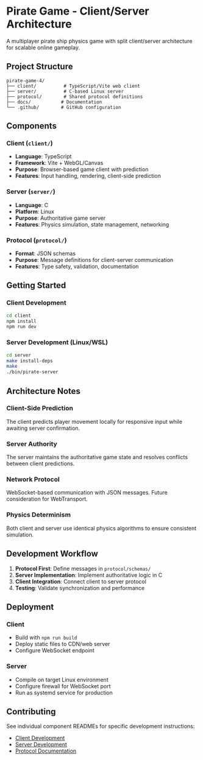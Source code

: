 # Pirate Game - Client/Server Architecture

A multiplayer pirate ship physics game with split client/server architecture for scalable online gameplay.

## Project Structure

```
pirate-game-4/
├── client/          # TypeScript/Vite web client
├── server/          # C-based Linux server
├── protocol/        # Shared protocol definitions
├── docs/           # Documentation
└── .github/        # GitHub configuration
```

## Components

### Client (`client/`)
- **Language**: TypeScript
- **Framework**: Vite + WebGL/Canvas
- **Purpose**: Browser-based game client with prediction
- **Features**: Input handling, rendering, client-side prediction

### Server (`server/`)
- **Language**: C
- **Platform**: Linux
- **Purpose**: Authoritative game server
- **Features**: Physics simulation, state management, networking

### Protocol (`protocol/`)
- **Format**: JSON schemas
- **Purpose**: Message definitions for client-server communication
- **Features**: Type safety, validation, documentation

## Getting Started

### Client Development
```bash
cd client
npm install
npm run dev
```

### Server Development (Linux/WSL)
```bash
cd server
make install-deps
make
./bin/pirate-server
```

## Architecture Notes

### Client-Side Prediction
The client predicts player movement locally for responsive input while awaiting server confirmation.

### Server Authority
The server maintains the authoritative game state and resolves conflicts between client predictions.

### Network Protocol
WebSocket-based communication with JSON messages. Future consideration for WebTransport.

### Physics Determinism
Both client and server use identical physics algorithms to ensure consistent simulation.

## Development Workflow

1. **Protocol First**: Define messages in `protocol/schemas/`
2. **Server Implementation**: Implement authoritative logic in C
3. **Client Integration**: Connect client to server protocol
4. **Testing**: Validate synchronization and performance

## Deployment

### Client
- Build with `npm run build`
- Deploy static files to CDN/web server
- Configure WebSocket endpoint

### Server
- Compile on target Linux environment
- Configure firewall for WebSocket port
- Run as systemd service for production

## Contributing

See individual component READMEs for specific development instructions:
- [Client Development](client/README.md)
- [Server Development](server/README.md)
- [Protocol Documentation](protocol/README.md)